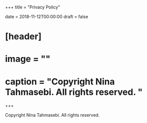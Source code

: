 +++
title = "Privacy Policy"

date = 2018-11-12T00:00:00
draft = false

# [header]
# image = ""
# caption = "Copyright Nina Tahmasebi. All rights reserved. "
+++

Copyright Nina Tahmasebi. All rights reserved.
